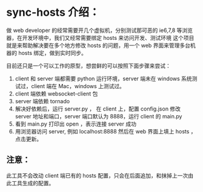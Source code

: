 sync-hosts 介绍：
=======================

做 web developer 的经常需要开几个虚拟机，分别测试那可恶的 ie6,7,8 等浏览器，在开发环境中，我们又经常需要绑定 hosts 来访问开发、测试环境
这个项目就是来帮助解决要在多个地方修改 hosts 的问题，用一个 web 界面来管理多台机器的 hosts 绑定，做到实时同步。

目前还只是一个可以工作的原型，想尝鲜的可以按照下面步骤来尝试：

1.  client 和 server 端都需要 python 运行环境，server 端未在 windows 系统测试过，client 端在 Mac，windows 上测试过。
2.  client 端依赖 websocket-client 包
3.  server 端依赖 tornado
4.  解决好依赖后，运行 server.py ， 在 client 上，配置 config.json 修改 server 地址和端口，server 端口默认为 8888，运行 client 的 main.py
5.  看到 main.py 打印出 open ，表示连接 server 成功
6.  用浏览器访问 server, 例如 localhost:8888 然后在 web 界面上填上 hosts ，点击更新。

注意：
-------------------
此工具不会改动 client 端已有的 hosts 配置，只会在后面追加，和抹掉上一次由此工具生成的配置。
